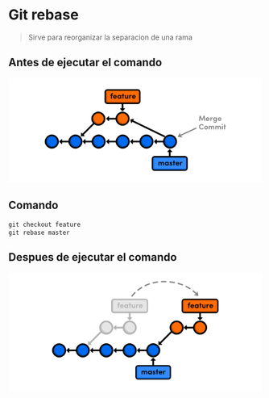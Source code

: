 # Git rebase

> Sirve para reorganizar la separacion de una rama

## Antes de ejecutar el comando

![img1]

## Comando
    git checkout feature
    git rebase master

## Despues de ejecutar el comando

![img2]

<!-- Imagenes -->
[img1]: img/01.png
[img2]: img/02.png